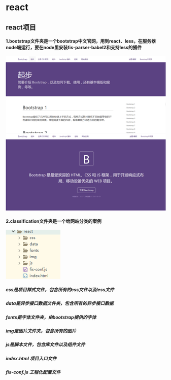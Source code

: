 # react
## react项目
#### 1.bootstrap文件夹是一个bootstrap中文官网，用到react、less，在服务器node端运行，要在node里安装fis-parser-babel2和支持less的插件
 ![image](https://github.com/wumao016/react/raw/master/img/img.png) ![image](https://github.com/wumao016/react/raw/master/img/index.png)
#### 2.classification文件夹是一个给网站分类的案例 
![image](https://github.com/wumao016/react/raw/master/img/menu.png)  
##### css是项目样式文件，包含所有的css文件以及less文件
##### data是异步接口数据文件夹，包含所有的异步接口数据
##### fonts是字体文件夹，由bootstrap提供的字体
##### img是图片文件夹，包含所有的图片
##### js是脚本文件，包含库文件以及组件文件
##### index.html 项目入口文件
##### fis-conf.js  工程化配置文件
